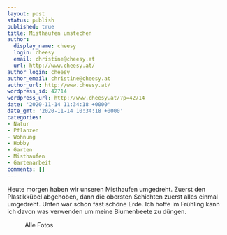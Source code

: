 ```yaml
---
layout: post
status: publish
published: true
title: Misthaufen umstechen
author:
  display_name: cheesy
  login: cheesy
  email: christine@cheesy.at
  url: http://www.cheesy.at/
author_login: cheesy
author_email: christine@cheesy.at
author_url: http://www.cheesy.at/
wordpress_id: 42714
wordpress_url: http://www.cheesy.at/?p=42714
date: '2020-11-14 11:34:18 +0000'
date_gmt: '2020-11-14 10:34:18 +0000'
categories:
- Natur
- Pflanzen
- Wohnung
- Hobby
- Garten
- Misthaufen
- Gartenarbeit
comments: []
---
```

<!-- wp:paragraph -->
Heute morgen haben wir unseren Misthaufen umgedreht. Zuerst den Plastikkübel abgehoben, dann die obersten Schichten zuerst alles einmal umgedreht. Unten war schon fast schöne Erde. Ich hoffe im Frühling kann ich davon was verwenden um meine Blumenbeete zu düngen.
<!-- /wp:paragraph -->
<!-- wp:image {"id":42708,"linkDestination":"custom"} -->
<figure class="wp-block-image"><a href="{% link _fotos/leben-in-belfast/2020-2/misthaufen/index.md %}"><img src="{% link _fotos/leben-in-belfast/2020-2/misthaufen/Misthaufen-003.jpg %}" alt="" class="wp-image-42708"></a><br>
<figcaption>Alle Fotos</figcaption>
</figure>
<!-- /wp:image -->
